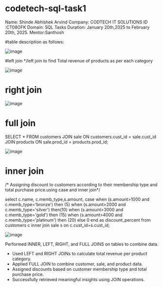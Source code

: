 # codetech-sql-task1

Name: Shinde Abhishek Arvind Company: CODTECH IT SOLUTIONS ID :CT08OFK  Domain: SQL Tasks Duration: January 20th,2025 to February 20th, 2025. Mentor:Santhosh

#table description as follows:

![image](https://github.com/user-attachments/assets/48128232-4922-4c08-aba6-df08468bd362)

#left join 
*/left join to find Total revenue of products as per each category

![image](https://github.com/user-attachments/assets/27961656-792d-4f0c-9190-20f8d6c83269)

# right join 

![image](https://github.com/user-attachments/assets/031bcaa7-7040-458e-89db-c4294b5d2d13)

# full join

SELECT *
FROM customers
 JOIN sale ON customers.cust_id = sale.cust_id
 JOIN products ON sale.prod_id = products.prod_id;

 ![image](https://github.com/user-attachments/assets/1ea2af98-b82f-4f5b-a890-506e7ae79f6d)

 # inner join
 /* Assigning discount to customers according to their membership type and total 
purchase price.using case and inner join*/



select c.name, c.memb_type,s.amount,
 case
  when (s.amount>1000 and c.memb_type='bronze') then (5)
  when (s.amount>2000 and c.memb_type='silver') then(10)
  when (s.amount>3000 and c.memb_type='gold') then (15)
  when (s.amount>4000 and c.memb_type='platinum') then (20)
  else 0
   end as discount_percent
  from customers c
 inner join sale s on c.cust_id=s.cust_id;


 ![image](https://github.com/user-attachments/assets/e6cb828b-e5ae-47a7-9cfe-6655374b668b)


 Performed INNER, LEFT, RIGHT, and FULL JOINS on tables to combine data.  
- Used LEFT and RIGHT JOINs to calculate total revenue per product category.  
- Applied FULL JOIN to combine customer, sale, and product data.  
- Assigned discounts based on customer membership type and total purchase price.  
- Successfully retrieved meaningful insights using JOIN operations.  




 

 
 






